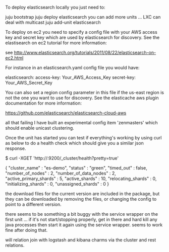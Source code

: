 To deploy elasticsearch locally you just need to:

  juju bootstrap
  juju deploy elasticsearch
  you can add more units ...  LXC can deal with multicast
  juju add-unit elasticsearch

To deploy on ec2 you need to specify a config file with your AWS access key and secret key which are used by
elasticsearch for discovery.  See the elastisearch on ec2 tutorial for more information:

see http://www.elasticsearch.org/tutorials/2011/08/22/elasticsearch-on-ec2.html

For instance in an elasticsearch.yaml config file you would have:

elasticsearch:
  access-key: Your_AWS_Access_Key
  secret-key: Your_AWS_Secret_Key

You can also set a region config parameter in this file if the us-east region is not the one you want to use for
discovery.  See the elasticache aws plugin documentation for more information:

https://github.com/elasticsearch/elasticsearch-cloud-aws

all that failing I have built an experimental config item 'zenmasters' which should enable unicast clustering.

Once the unit has started you can test if everything's working by using curl as below to do a health check
which should give you a similar json response.

  $ curl -XGET 'http://<ec2 dns or ip of a node>:9200/_cluster/health?pretty=true'

  {
    "cluster_name" : "es-demo",
    "status" : "green",
    "timed_out" : false,
    "number_of_nodes" : 2,
    "number_of_data_nodes" : 2,
    "active_primary_shards" : 5,
    "active_shards" : 10,
    "relocating_shards" : 0,
    "initializing_shards" : 0,
    "unassigned_shards" : 0
  }

the download files for the current version are included in the package,  but they can be downloaded by removing the files, or changing the config to point to a different version.

there seems to be something a bit buggy with the service wrapper on the first unit ...  if it's not start/stopping properly,  get in there and hard kill any java processes then start it again using the service wrapper.   seems to work fine after doing that.

will relation join with logstash and kibana charms via the cluster and rest relations.